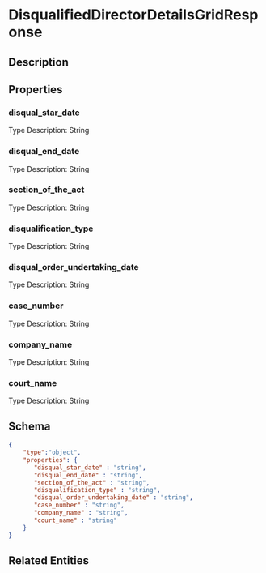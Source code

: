# DisqualifiedDirectorDetailsGridResponse
## Description

## Properties
### disqual_star_date


Type Description: String
### disqual_end_date


Type Description: String
### section_of_the_act


Type Description: String
### disqualification_type


Type Description: String
### disqual_order_undertaking_date


Type Description: String
### case_number


Type Description: String
### company_name


Type Description: String
### court_name


Type Description: String

## Schema
```json
{
    "type":"object",
    "properties": {
       "disqual_star_date" : "string",
       "disqual_end_date" : "string",
       "section_of_the_act" : "string",
       "disqualification_type" : "string",
       "disqual_order_undertaking_date" : "string",
       "case_number" : "string",
       "company_name" : "string",
       "court_name" : "string"
    }
}
```

## Related Entities

